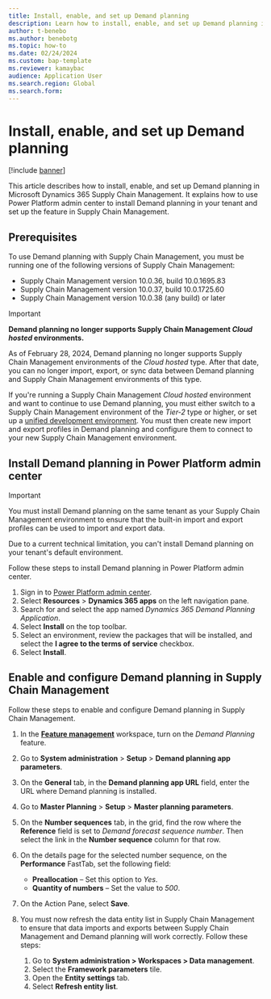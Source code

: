 ```yaml
---
title: Install, enable, and set up Demand planning
description: Learn how to install, enable, and set up Demand planning in Microsoft Dynamics 365 Supply Chain Management, including prerequisites.
author: t-benebo
ms.author: benebotg
ms.topic: how-to
ms.date: 02/24/2024
ms.custom: bap-template
ms.reviewer: kamaybac
audience: Application User
ms.search.region: Global
ms.search.form:
---
```


# Install, enable, and set up Demand planning

[!include [banner](../includes/banner.md)]

This article describes how to install, enable, and set up Demand planning in Microsoft Dynamics 365 Supply Chain Management. It explains how to use Power Platform admin center to install Demand planning in your tenant and set up the feature in Supply Chain Management.

## Prerequisites

To use Demand planning with Supply Chain Management, you must be running one of the following versions of Supply Chain Management:

- Supply Chain Management version 10.0.36, build 10.0.1695.83
- Supply Chain Management version 10.0.37, build 10.0.1725.60
- Supply Chain Management version 10.0.38 (any build) or later

> [!IMPORTANT]
> **Demand planning no longer supports Supply Chain Management *Cloud hosted* environments.**
>
> As of February 28, 2024, Demand planning no longer supports Supply Chain Management environments of the *Cloud hosted* type. After that date, you can no longer import, export, or sync data between Demand planning and Supply Chain Management environments of this type.
>
> If you're running a Supply Chain Management *Cloud hosted* environment and want to continue to use Demand planning, you must either switch to a Supply Chain Management environment of the *Tier-2* type or higher, or set up a [unified development environment](/power-platform/developer/unified-experience/finance-operations-dev-overview). You must then create new import and export profiles in Demand planning and configure them to connect to your new Supply Chain Management environment.

## Install Demand planning in Power Platform admin center

> [!IMPORTANT]
> You must install Demand planning on the same tenant as your Supply Chain Management environment to ensure that the built-in import and export profiles can be used to import and export data.
>
> Due to a current technical limitation, you can't install Demand planning on your tenant's default environment.

Follow these steps to install Demand planning in Power Platform admin center.

1. Sign in to [Power Platform admin center](https://admin.powerplatform.microsoft.com).
1. Select **Resources** \> **Dynamics 365 apps** on the left navigation pane.
1. Search for and select the app named *Dynamics 365 Demand Planning Application*.
1. Select **Install** on the top toolbar.
1. Select an environment, review the packages that will be installed, and select the **I agree to the terms of service** checkbox.
1. Select **Install**.

## Enable and configure Demand planning in Supply Chain Management

Follow these steps to enable and configure Demand planning in Supply Chain Management.

1. In the [**Feature management**](../../fin-ops-core/fin-ops/get-started/feature-management/feature-management-overview.md) workspace, turn on the *Demand Planning* feature.
1. Go to **System administration** \> **Setup** \> **Demand planning app parameters**.
1. On the **General** tab, in the **Demand planning app URL** field, enter the URL where Demand planning is installed.
1. Go to **Master Planning** \> **Setup** \> **Master planning parameters**.
1. On the **Number sequences** tab, in the grid, find the row where the **Reference** field is set to *Demand forecast sequence number*. Then select the link in the **Number sequence** column for that row.
1. On the details page for the selected number sequence, on the **Performance** FastTab, set the following field:

    - **Preallocation** – Set this option to *Yes*.
    - **Quantity of numbers** – Set the value to *500*.

1. On the Action Pane, select **Save**.
1. You must now refresh the data entity list in Supply Chain Management to ensure that data imports and exports between Supply Chain Management and Demand planning will work correctly. Follow these steps:
    1. Go to **System administration \> Workspaces \> Data management**.
    1. Select the **Framework parameters** tile.
    1. Open the **Entity settings** tab.
    1. Select **Refresh entity list**.
